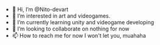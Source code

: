 - 👋 Hi, I’m @Nito-devart
- 👀 I’m interested in art and videogames.
- 🌱 I’m currently learning unity and videogame developing
- 💞️ I’m looking to collaborate on nothing for now
- 📫 How to reach me for now I won't let you, muahaha

<!---
Nito-devart/Nito-devart is a ✨ special ✨ repository because its `README.md` (this file) appears on your GitHub profile.
You can click the Preview link to take a look at your changes.
--->
